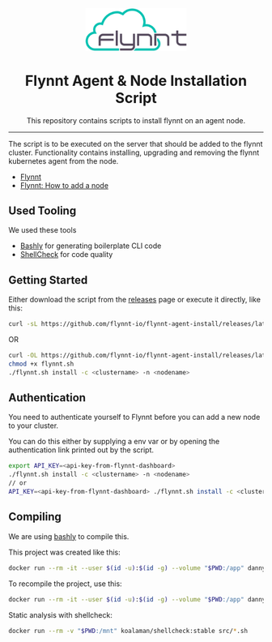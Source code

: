 <div align='center'>
<img src="docs/flynnt-logo.svg" width=200 />

# Flynnt Agent & Node Installation Script

This repository contains scripts to install flynnt on an agent node.

---

</div>

The script is to be executed on the server that should be added to the flynnt cluster.
Functionality contains installing, upgrading and removing the flynnt kubernetes agent from the node.

- [Flynnt](https://flynnt.io)
- [Flynnt: How to add a node](https://docs.flynnt.io/basics/adding-a-node)

## Used Tooling

We used these tools
- [Bashly](https://bashly.dannyb.co/) for generating boilerplate CLI code
- [ShellCheck](https://www.shellcheck.net/) for code quality

## Getting Started

Either download the script from the [releases](https://github.com/flynnt-io/flynnt-agent-install/releases/latest) page or execute it directly, like this:

```bash
curl -sL https://github.com/flynnt-io/flynnt-agent-install/releases/latest/download/flynnt.sh | bash -s - install -c <clustername> -n <nodename>
```
OR
```bash
curl -OL https://github.com/flynnt-io/flynnt-agent-install/releases/latest/download/flynnt.sh
chmod +x flynnt.sh
./flynnt.sh install -c <clustername> -n <nodename>
```

## Authentication

You need to authenticate yourself to Flynnt before you can add a new node to your cluster.

You can do this either by supplying a env var or by opening the authentication link printed out by the script.
```bash
export API_KEY=<api-key-from-flynnt-dashboard>
./flynnt.sh install -c <clustername> -n <nodename>
// or
API_KEY=<api-key-from-flynnt-dashboard> ./flynnt.sh install -c <clustername> -n <nodename>

```

## Compiling
We are using [bashly](https://github.com/DannyBen/bashly) to compile this.

This project was created like this:
```bash
docker run --rm -it --user $(id -u):$(id -g) --volume "$PWD:/app" dannyben/bashly:1.1.0 init
```

To recompile the project, use this:
```bash
docker run --rm -it --user $(id -u):$(id -g) --volume "$PWD:/app" dannyben/bashly:1.1.0 generate
```

Static analysis with shellcheck:
```bash
docker run --rm -v "$PWD:/mnt" koalaman/shellcheck:stable src/*.sh
```